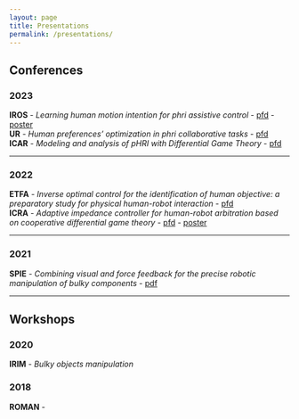 ```yaml
---
layout: page
title: Presentations
permalink: /presentations/
---
```

<!-- Google tag (gtag.js) -->
<script async src="https://www.googletagmanager.com/gtag/js?id=G-Z07C4092J3"></script>
<meta name="google-site-verification" content="9unXf0AJi0aPBon8QJz0gFG9YFuIUYQhVOjDDDbwA0Y" />

## Conferences 

### 2023
**IROS**  - *Learning human motion intention for phri assistive control* -  [pfd](IROS23_1737.pdf) - [poster](IROS23_poster.pdf)  
**UR**    - *Human preferences’ optimization in phri collaborative tasks* -   [pfd](UR2023_PF.pdf)    
**ICAR**  - *Modeling and analysis of pHRI with Differential Game Theory* -   [pfd](franceschi_79_ICAR2023.pdf)

___
### 2022
**ETFA**  - *Inverse optimal control for the identification of human objective: a preparatory study for physical human-robot interaction* -  [pfd](etfa2022_ws_PF.pdf)  
**ICRA**  - *Adaptive impedance controller for human-robot arbitration based on cooperative differential game theory* -  [pfd](icra2022_ppt_template.pdf)  - [poster](ICRA2022poster.pdf)  

___
### 2021

**SPIE**  - *Combining visual and force feedback for the precise robotic manipulation of bulky components* -   [pdf](presentazione_PF_spie.pdf)  

___
## Workshops

### 2020
**IRIM** - *Bulky objects manipulation*


### 2018

**ROMAN** - 


